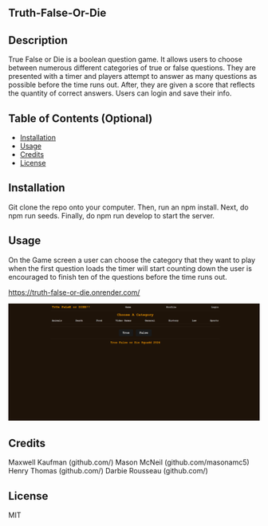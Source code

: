## Truth-False-Or-Die

## Description

True False or Die is a boolean question game. It allows users to choose between numerous different categories of true or false questions. They are presented with a timer and players attempt to answer as many questions as possible before the time runs out. After, they are given a score that reflects the quantity of correct answers. Users can login and save their info.

## Table of Contents (Optional)

- [Installation](#installation)
- [Usage](#usage)
- [Credits](#credits)
- [License](#license)

## Installation

Git clone the repo onto your computer. Then, run an npm install. Next, do npm run seeds. Finally, do npm run develop to start the server.

## Usage

On the Game screen a user can choose the category that they want to play when the first question loads the timer will start counting down the user is encouraged to finish ten of the questions before the time runs out. 

https://truth-false-or-die.onrender.com/

![homepage](image.png)


## Credits

Maxwell Kaufman (github.com/)
Mason McNeil (github.com/masonamc5)
Henry Thomas (github.com/)
Darbie Rousseau (github.com/)

## License

MIT



